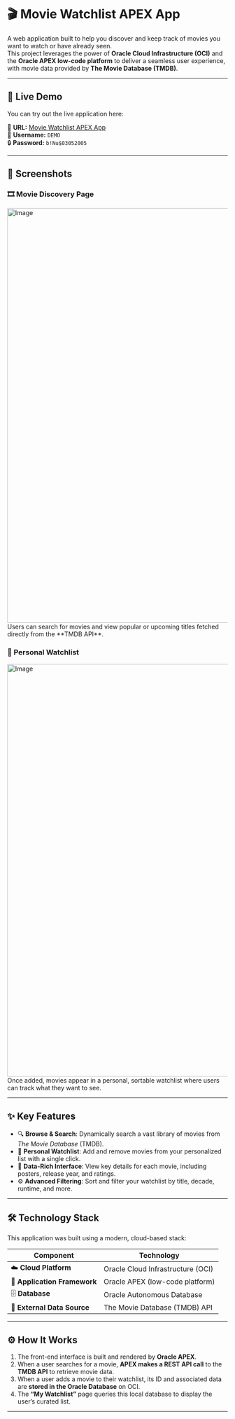 # 🎬 Movie Watchlist APEX App

A web application built to help you discover and keep track of movies you want to watch or have already seen.  
This project leverages the power of **Oracle Cloud Infrastructure (OCI)** and the **Oracle APEX low-code platform** to deliver a seamless user experience, with movie data provided by **The Movie Database (TMDB)**.

---

## 🚀 Live Demo

You can try out the live application here:

🔗 **URL:** [Movie Watchlist APEX App](https://g3886439ddb9b01-wxijfuvnh8asyu4a.adb.ap-singapore-1.oraclecloudapps.com/ords/r/demo/movies-watchlist/home?session=304542860479714)  
👤 **Username:** `DEMO`  
🔒 **Password:** `b!Nu$03052005
`

---

## 📸 Screenshots

### 🎞️ Movie Discovery Page
<img width="1920" height="947" alt="Image" src="https://github.com/user-attachments/assets/be08f18d-24b2-412f-977f-89d154c1072c" />
Users can search for movies and view popular or upcoming titles fetched directly from the **TMDB API**.

### 🧾 Personal Watchlist
<img width="1920" height="942" alt="Image" src="https://github.com/user-attachments/assets/e77e8c26-ca00-43d1-ad6a-4df6efbd9227" />
Once added, movies appear in a personal, sortable watchlist where users can track what they want to see.

---

## ✨ Key Features

- 🔍 **Browse & Search**: Dynamically search a vast library of movies from *The Movie Database* (TMDB).  
- 🎯 **Personal Watchlist**: Add and remove movies from your personalized list with a single click.  
- 🧠 **Data-Rich Interface**: View key details for each movie, including posters, release year, and ratings.  
- ⚙️ **Advanced Filtering**: Sort and filter your watchlist by title, decade, runtime, and more.

---

## 🛠️ Technology Stack

This application was built using a modern, cloud-based stack:

| Component | Technology |
|------------|-------------|
| ☁️ **Cloud Platform** | Oracle Cloud Infrastructure (OCI) |
| 🧩 **Application Framework** | Oracle APEX (low-code platform) |
| 🗄️ **Database** | Oracle Autonomous Database |
| 🎥 **External Data Source** | The Movie Database (TMDB) API |

---

## ⚙️ How It Works

1. The front-end interface is built and rendered by **Oracle APEX**.  
2. When a user searches for a movie, **APEX makes a REST API call** to the **TMDB API** to retrieve movie data.  
3. When a user adds a movie to their watchlist, its ID and associated data are **stored in the Oracle Database** on OCI.  
4. The **“My Watchlist”** page queries this local database to display the user’s curated list.

---

